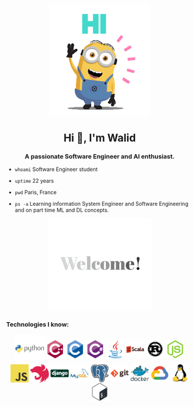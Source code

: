 

<!---
Wal1d/Wal1d is a ✨ special ✨ repository because its `README.md` (this file) appears on your GitHub profile.
You can click the Preview link to take a look at your changes.

- 👋 Hi, I’m @Wal1d
- 👀 I’m interested in ...
- 🌱 I’m currently learning ...
- 💞️ I’m looking to collaborate on ...
- 📫 How to reach me ...
--->


<p align="center"><img src="images/hello_there.gif"></p>

<h1 align="center">Hi 👋, I'm Walid</h1>

<h3 align="center">A passionate Software Engineer and AI enthusiast.</h3>





- `whoami`  Software Engineer student 

- `uptime`  22 years

- `pwd` Paris, France

- `ps -a`   Learning information System Engineer and Software Engineering and on part time ML and DL concepts.


<p align="center"><img src="images/welcome.gif"></p>



<h3 align="left">Technologies I know:</h3>
<p align="center">
  <img align="center" src="https://raw.githubusercontent.com/devicons/devicon/master/icons/python/python-original-wordmark.svg" height="80" width="80" />
  		<img align="center" src="https://raw.githubusercontent.com/devicons/devicon/master/icons/cplusplus/cplusplus-original.svg" alt="devicon" height="50" width="50" />
    	<img align="center" src="https://raw.githubusercontent.com/devicons/devicon/master/icons/c/c-original.svg" alt="devicon" height="50" width="50" />
  		<img align="center" src="https://raw.githubusercontent.com/devicons/devicon/master/icons/csharp/csharp-original.svg" alt="devicon" height="50" width="50" />
    	<img align="center" src="https://raw.githubusercontent.com/devicons/devicon/master/icons/java/java-original.svg" alt="devicon" height="50" width="50" />
      <img align="center" src="https://raw.githubusercontent.com/devicons/devicon/master/icons/scala/scala-original-wordmark.svg" alt="devicon" height="50" width="50" />
      <img align="center" src="https://raw.githubusercontent.com/devicons/devicon/master/icons/rust/rust-plain.svg" alt="devicon" height="50" width="50" />
     <img align="center" src="https://raw.githubusercontent.com/devicons/devicon/master/icons/nodejs/nodejs-original.svg" alt="devicon" height="50" width="50" />
     <img align="center" src="https://raw.githubusercontent.com/devicons/devicon/master/icons/javascript/javascript-original.svg" alt="devicon" height="50" width="50" />
     <img align="center" src="https://raw.githubusercontent.com/devicons/devicon/master/icons/nestjs/nestjs-plain.svg" alt="devicon" height="50" width="50" />
		<img align="center" src="https://raw.githubusercontent.com/devicons/devicon/master/icons/django/django-original.svg" alt="devicon" height="50" width="50" />
  
  <img align="center" src="https://raw.githubusercontent.com/devicons/devicon/master/icons/mysql/mysql-original-wordmark.svg" alt="devicon" height="50" width="50" />
  	<img align="center" src="https://raw.githubusercontent.com/devicons/devicon/master/icons/postgresql/postgresql-original.svg" alt="devicon" height="50" width="50" />
		<img align="center" src="https://raw.githubusercontent.com/devicons/devicon/master/icons/git/git-original-wordmark.svg" alt="devicon" height="50" width="50" />
		<img align="center" src="https://raw.githubusercontent.com/devicons/devicon/master/icons/docker/docker-original-wordmark.svg" height="50" width="50" />
    <img align="center" src="https://raw.githubusercontent.com/devicons/devicon/master/icons/googlecloud/googlecloud-original.svg" height="50" width="50" />
		<img align="center" src="https://raw.githubusercontent.com/devicons/devicon/master/icons/linux/linux-original.svg" alt="devicon" height="50" width="50" />
    <img align="center" src="https://raw.githubusercontent.com/devicons/devicon/master/icons/bash/bash-original.svg" alt="devicon" height="50" width="50" />
</p>

